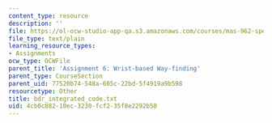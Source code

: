 ```yaml
---
content_type: resource
description: ''
file: https://ol-ocw-studio-app-qa.s3.amazonaws.com/courses/mas-962-special-topics-new-textiles-spring-2010/4cb0c88210ec3230fcf235f8e2292b50_bdr_integrated_code.txt
file_type: text/plain
learning_resource_types:
- Assignments
ocw_type: OCWFile
parent_title: 'Assignment 6: Wrist-based Way-finding'
parent_type: CourseSection
parent_uid: 77520b74-548a-605c-22bd-5f4919a9b598
resourcetype: Other
title: bdr_integrated_code.txt
uid: 4cb0c882-10ec-3230-fcf2-35f8e2292b50
---
```

